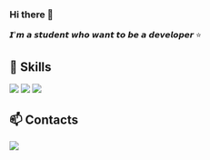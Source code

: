 

### Hi there 👋
𝙄'𝙢 𝙖 𝙨𝙩𝙪𝙙𝙚𝙣𝙩 𝙬𝙝𝙤 𝙬𝙖𝙣𝙩 𝙩𝙤 𝙗𝙚 𝙖 𝙙𝙚𝙫𝙚𝙡𝙤𝙥𝙚𝙧 ⭐️


## 💪 Skills
<img src="https://img.shields.io/badge/Python-3776AB?style=flat-square&logo=Python&logoColor=white"/> <img src="https://img.shields.io/badge/C-A8B9CC?style=flat-square&logo=C&logoColor=white"/> <img src="https://img.shields.io/badge/Java-007396?style=flat-square&logo=Java&logoColor=white"/>

## 📫 Contacts
<img src="https://img.shields.io/badge/gyubinyoon99@gmail.com-EA4335?style=flat-square&logo=Gmail&logoColor=white"/>
<!--
**Gyu-Bin-Yoon/Gyu-Bin-Yoon** is a ✨ _special_ ✨ repository because its `README.md` (this file) appears on your GitHub profile.

Here are some ideas to get you started:

- 🔭 I’m currently working on ...
- 🌱 I’m currently learning ...
- 👯 I’m looking to collaborate on ...
- 🤔 I’m looking for help with ...
- 💬 Ask me about ...
- 📫 How to reach me: ...
- 😄 Pronouns: ...
- ⚡ Fun fact: ...
-->
